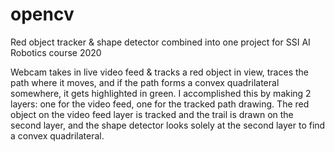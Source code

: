 # opencv
Red object tracker & shape detector combined into one project for SSI AI Robotics course 2020

Webcam takes in live video feed & tracks a red object in view, traces the path where it moves, and if the path forms a convex quadrilateral somewhere, it gets highlighted in green.
I accomplished this by making 2 layers: one for the video feed, one for the tracked path drawing. The red object on the video feed layer is tracked and the trail is drawn on the second layer, and the shape detector looks solely at the second layer to find a convex quadrilateral.
